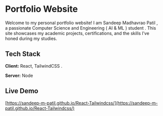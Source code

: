 
# Portfolio Website

Welcome to my personal portfolio website! I am Sandeep Madhavrao Patil , a passionate Computer Science and Engineering ( AI & ML ) student .  This site showcases my academic projects, certifications, and the skills I’ve honed during my studies.






## Tech Stack

**Client:** React, TailwindCSS .

**Server:** Node


## Live Demo

[https://sandeep-m-patil.github.io/React-Tailwindcss/](https://sandeep-m-patil.github.io/React-Tailwindcss/)

